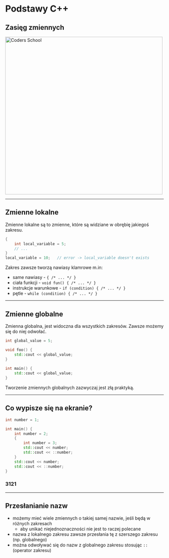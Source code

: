 <!-- .slide: data-background="#111111" -->

# Podstawy C++

## Zasięg zmiennych

<a href="https://coders.school">
    <img width="500" data-src="../coders_school_logo.png" alt="Coders School" class="plain">
</a>

___

## Zmienne lokalne

Zmienne lokalne są to zmienne, które są widziane w obrębię jakiegoś zakresu.
<!-- .element: class="fragment fade-in" -->

```cpp
{
    int local_variable = 5;
    // ...
}
local_variable = 10;   // error -> local_variable doesn't exists
```
<!-- .element: class="fragment fade-in" -->

Zakres zawsze tworzą nawiasy klamrowe m.in: <!-- .element: class="fragment fade-in" -->

* <!-- .element: class="fragment fade-in" --> same nawiasy - <code>{ /* ... */ }</code>
* <!-- .element: class="fragment fade-in" --> ciała funkcji - <code>void fun() { /* ... */ }</code>
* <!-- .element: class="fragment fade-in" --> instrukcje warunkowe - <code>if (condition) { /* ... */ }</code>
* <!-- .element: class="fragment fade-in" --> pętle - <code>while (condition) { /* ... */ }</code>

___

## Zmienne globalne

Zmienna globalna, jest widoczna dla wszystkich zakresów. Zawsze możemy się do niej odwołać.
<!-- .element: class="fragment fade-in" -->

```cpp
int global_value = 5;

void foo() {
    std::cout << global_value;
}
  
int main() {
    std::cout << global_value;
}
```
<!-- .element: class="fragment fade-in" -->

Tworzenie zmiennych globalnych zazwyczaj jest złą praktyką.
<!-- .element: class="fragment fade-in" -->

___

## Co wypisze się na ekranie?

```cpp
int number = 1;

int main() {
    int number = 2;
    {
        int number = 3;
        std::cout << number;
        std::cout << ::number;
    }
    std::cout << number;
    std::cout << ::number;
}
```
<!-- .element: class="fragment fade-in" -->

### 3121
<!-- .element: class="fragment fade-in" -->

___

## Przesłanianie nazw

* <!-- .element: class="fragment fade-in" --> możemy mieć wiele zmiennych o takiej samej nazwie, jeśli będą w różnych zakresach
  * <!-- .element: class="fragment fade-in" --> aby unikać niejednoznaczności nie jest to raczej polecane
* <!-- .element: class="fragment fade-in" --> nazwa z lokalnego zakresu zawsze przesłania tę z szerszego zakresu (np. globalnego)
* <!-- .element: class="fragment fade-in" --> można odwoływać się do nazw z globalnego zakresu stosując <code>::</code> (operator zakresu)
